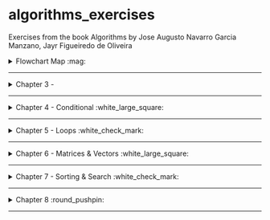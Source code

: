 # algorithms_exercises
Exercises from the book Algorithms by Jose Augusto Navarro Garcia Manzano, Jayr Figueiredo de Oliveira


<details>
<summary> Flowchart Map :mag: </summary>

To better understand the Flowchart Diagrams, take a look at:
<img src="/img/flowchartmap.png" width="110%">

</details>

---



<details>
<summary>Chapter 3 - </summary>


### [Ex.A](/ch3/a.c)
<details>
<summary>flowchart</summary>

```mermaid
graph TD
A[Ler temperatura em Celsius C] --> B[Converter C para F]
B --> C[Apresentar F]

```

</details>


### [Ex.B](/ch3/b.c)
<details>
<summary>flowchart</summary>

```mermaid
graph TD
  A[Ler temperatura em Fahrenheit F] --> B[Converter F para C]
  B --> C[Apresentar C]

```

</details>


### [Ex.C](/ch3/c.c)
<details>
<summary>flowchart</summary>

```mermaid
flowchart


S([Start])

v["pi → 3.14159265"]
a[/raio/]

b[/altura/]

c["volume → pi * (altura^2) * raio "]

d>volume]

E([end])

S --> v --> a --> b --> c --> d --> E

```

</details>



### [Ex.D](/ch3/d.c)
<details>
<summary>flowchart</summary>

```mermaid
flowchart


S([Start])

v["consumo → 12"]
a[/tempo/]

b[/velocidade/]

c["litro → (velocidade * tempo) / consumo "]

d>litro]

E([end])

S --> v --> a --> b --> c --> d --> E

```

</details>


### [Ex.E](/ch3/e.c)
<details>
<summary>flowchart</summary>

```mermaid
flowchart


S([Start])

a[/tempo/]

b[/taxa/]

c1[/valor/]

c["prestacao → valor + (valor * (taxa / 100) * tempo) "]

d>prestacao]

E([end])

S --> c1 --> a --> b --> c --> d --> E

```

</details>


### [Ex.F](/ch3/f.c)
<details>
<summary>flowchart</summary>

```mermaid
flowchart


S([Start])

a[/A/]

b[/B/]


c["temporaria → A"]
c2["A → B"]
c3["B → temporaria"]

d> A , B ]

E([end])

S --> a --> b --> c --> c2 --> c3 --> d --> E

```

</details>


### [Ex.G](/ch3/g.c)
<details>
<summary>flowchart</summary>

```mermaid
flowchart


S([Start])

v1[/A/]
v2[/B/]
v3[/C/]
v4[/D/]

a>"'A + B = ' +  soma → A + B"]
a1>"'A + B = ' +  soma → soma + C"]
a2>"'A + B = ' +  soma → soma + D"]

b>"'A * B = ' +  mult → A * B"]
b1>"'A * B = ' +  mult → mult * B"]
b2>"'A * B = ' +  mult → mult * B"]

E([end])

S --> v1 --> v2 --> v3 --> v4 --> a --> a1 --> a2 --> b --> b1 --> b2 --> E

```

</details>


### [Ex.H](/ch3/h.c)
<details>
<summary>flowchart</summary>

```mermaid
flowchart


S([Start])

v1[/C/]
v2[/L/]
v3[/A/]

b2>"'Volume e ' +  C*L*A"]

E([end])

S --> v1 --> v2 --> v3 --> b2 --> E

```

</details>


### [Ex.I](/ch3/i.c)
<details>
<summary>flowchart</summary>

```mermaid
flowchart


S([Start])

v1[/value/]

b2>"'value ^ 2 =  ' +  Math.h → pow(value,2)"]

E([end])

S --> v1 --> b2 --> E

```

</details>



### [Ex.J](/ch3/j.c)
<details>
<summary>flowchart</summary>

```mermaid
flowchart


S([Start])

v1[/A/]
v2[/B/]

b2>"'(A ^ 2) - (B ^ 2) =  ' +  Math.h → pow(A,2) - Math.h → pow(B,2)"]

E([end])

S --> v1 --> v2 --> b2 --> E

```

</details>



### [Ex.K](/ch3/k.c)
<details>
<summary>flowchart</summary>

```mermaid
flowchart


S([Start])

v1[/cotacao/]
v2[/realAmount/]

b2>"'Conversao: R$' +  cotacao * realAmount"]

E([end])

S --> v1 --> v2 --> b2 --> E

```

</details>


### [Ex.L](/ch3/l.c)
<details>
<summary>flowchart</summary>

```mermaid
flowchart


S([Start])

v1[/cotacao/]
v2[/realAmount/]

b2>"'Conversao: $' +  cotacao / realAmount"]

E([end])

S --> v1 --> v2 --> b2 --> E

```

</details>


### [Ex.M](/ch3/m.c)
<details>
<summary>flowchart</summary>

```mermaid
flowchart


S([Start])

v1[/A/]
v2[/B/]
v3[/C/]

b2>"'(A ^ 2) + (B ^ 2) + (C ^ 2) =  ' +  Math.h → pow(A,2) + Math.h → pow(B,2) + Math.h → pow(C,2)"]

E([end])

S --> v1 --> v2 --> v3 --> b2 --> E

```

</details>



### [Ex.N](/ch3/n.c)
<details>
<summary>flowchart</summary>

```mermaid
flowchart


S([Start])

v1[/A/]
v2[/B/]
v3[/C/]

b2>"'(A ^ 2) + (B ^ 2) + (C ^ 2) =  ' +  Math.h → pow(A,2) + Math.h → pow(B,2) + Math.h → pow(C,2)"]

E([end])

S --> v1 --> v2 --> v3 --> b2 --> E

```

</details>



### [Ex.O](/ch3/o.c)
<details>
<summary>flowchart</summary>

```mermaid
flowchart


S([Start])

v1[/A/]
v2[/B/]
v3[/C/]
v4[/D/]

V6[P → A + C]
V7[S → B + D]

b2>"'A + C =  ' +  P"]
b3>"'B + D =  ' +  S"]

E([end])

S --> v1 --> v2 --> v3 --> v4 --> v5 --> v6 --> v7 --> b2 --> b3 --> E

```

</details>


### [Ex.P](/ch3/p.c)
<details>
<summary>flowchart</summary>

```mermaid
flowchart


S([Start])

v1[/income/]
v2[/adjust/]

b2>"'The adjust of %' + adjust + ' is ' +  ((income / 100) * adjust) + income"]

E([end])

S --> v1 --> v2 --> b2 --> E

```

</details>


### [Ex.Q](/ch3/q.c)
<details>
<summary>flowchart</summary>

```mermaid
flowchart


S([Start])

v1[/raio/]

b2>"'Area e' + 3.14159265 * Math.h→pow( raio , 2)"]

E([end])

S --> v1 --> b2 --> E

```


</details>

### [Ex.R](/ch3/r.c)
<details>
<summary>flowchart</summary>

```mermaid
classDiagram

class Candidato{
	nome: char
	quantidadeTotalDeVotos: int
	votos: int[]
	addVoto(int tipoVoto) void
}

class Urna{
	candidatos : List< Candidato >
	quantidadeVotosValidos() int
	quantidadeVotosBrancos() int
	quantidadeVotosNulos() int
	porcentagemDeVotos() void
	
}

Urna "1..*" --> Candidato

```

</details>



### [Ex.S](/ch3/s.c)
<details>
<summary>flowchart</summary>

```mermaid
flowchart


S([Start])

v1[/A/]
v2[/B/]

b2>"'A+B = ' + A + B"]
b3>"'A-B = ' + A - B"]
b4>"'A*B = ' + A * B"]
b5>"'A/B = ' + A / B"]

E([end])

S --> v1 --> v2 --> b2 --> b3 --> b4 --> b5 --> E

```

</details>







</details>


---

<details>
<summary>Chapter 4 - Conditional :white_large_square: </summary>



### Nothing YET



</details>

---

<details> 
<summary>Chapter 5 - Loops :white_check_mark: </summary>

### [Ex.A Power of two](/ch5/a.c)
<details>
<summary> Flowchart </summary>

![ex.achapter5](/ch5/a_c5.png)

</details>

### [Ex.B Math table](/ch5/b.c)
<details>
<summary> Flowchart </summary>

![ex.bchapter5](/ch5/b_c5.png)

</details>

### [Ex.C Counting Numbers SUM](/ch5/c.c)
<details>
<summary> Flowchart </summary>

![ex.cchapter5](/ch5/c_c5.png)

</details>

### [Ex.D EVEN SUM](/ch5/d.c)
<details>
<summary> Flowchart </summary>

![ex.dchapter5](/ch5/d_c5.png)

</details>

### [Ex.E ODD Numbers ](/ch5/e.c)
<details>
<summary> Flowchart </summary>

![ex.echapter5](/ch5/e_c5.png)

</details>

### [Ex.F Divisibility by four ](/ch5/f.c)
<details>
<summary> Flowchart </summary>

![ex.fchapter5](/ch5/f_c5.png)

</details>

### [Ex.G Power of three ](/ch5/g.c)
<details>
<summary> Flowchart </summary>

![ex.gchapter5](/ch5/g_c5.png)

</details>

### [Ex.H Power of choices ](/ch5/h.c)
<details>
<summary> Flowchart </summary>

![ex.hchapter5](/ch5/h_c5.png)

</details>

### [Ex.I Fibonacci](/ch5/i.c)
<details>
<summary> Flowchart </summary>

![ex.ichapter5](/ch5/i_c5.png)

</details>

### [Ex.J Temperature](/ch5/j.c)
<details>
<summary> Flowchart </summary>

![ex.jchapter5](/ch5/j_c5.png)

</details>

### [Ex.K Malba Tahan](/ch5/k.c)
<details>
<summary> Flowchart </summary>

![ex.kchapter5](/ch5/k_c5.png)

</details>

### [Ex.L Factorial](/ch5/l.c)
<details>
<summary> Flowchart </summary>

![ex.lchapter5](/ch5/l_c5.png)

</details>

### [Ex.M Mean Sum](/ch5/m.c)
<details>
<summary> Flowchart </summary>

![ex.mchapter5](/ch5/m_c5.png)

</details>

### [Ex.N Sum and Mean](/ch5/n.c)
<details>
<summary> Flowchart </summary>

![ex.nchapter5](/ch5/n_c5.png)

</details>

### [Ex.O Odd Factorial](/ch5/o.c)
<details>
<summary> Flowchart </summary>

![ex.ochapter5](/ch5/o_c5.png)

</details>

### [Ex.P Mean Sum](/ch5/p.c)
<details>
<summary> Flowchart </summary>

![ex.pchapter5](/ch5/p_c5.png)

</details>

### [Ex.Q Area Measurement](/ch5/q.c)
<details>
<summary> Flowchart </summary>

![ex.qchapter5](/ch5/q_c5.png)

</details>

### [Ex.R Smallest Number and Biggest Number](/ch5/r.c)
<details>
<summary> Flowchart </summary>

![ex.rchapter5](/ch5/r_c5.png)

</details>

### [Ex.S Division Operation](/ch5/s.c)
<details>
<summary> Flowchart </summary>

![ex.schapter5](/ch5/s_c5.png)

</details>

</details>

---

<details>
<summary>Chapter 6 - Matrices & Vectors :white_large_square: </summary>

### [Ex.A](/ch6/a.c)
<details>
<summary> Flowchart </summary>

![ex.achapter6](/ch6/a_c6.png)

</details>

### [Ex.B](/ch6/b.c)
<details>
<summary> Flowchart </summary>

![ex.bchapter6](/ch6/b_c6.png)

</details>

### [Ex.C](/ch6/c.c)
<details>
<summary> Flowchart </summary>

![ex.cchapter6](/ch6/c_c6.png)

</details>

### [Ex.D](/ch6/d.c)
<details>
<summary> Flowchart </summary>

![ex.dchapter6](/ch6/d_c6.png)

</details>

### [Ex.E](/ch6/e.c)
<details>
<summary> Flowchart </summary>

![ex.echapter6](/ch6/e_c6.png)

</details>

### [Ex.F](/ch6/f.c)
<details>
<summary> Flowchart </summary>

![ex.fchapter6](/ch6/f_c6.png)

</details>

### [Ex.G](/ch6/g.c)
<details>
<summary> Flowchart </summary>

![ex.gchapter6](/ch6/g_c6.png)

</details>

### [Ex.H](/ch6/h.c)
<details>
<summary> Flowchart </summary>

![ex.hchapter6](/ch6/h_c6.png)

</details>

### [Ex.I](/ch6/i.c)
<details>
<summary> Flowchart </summary>

![ex.ichapter6](/ch6/i_c6.png)

</details>

### [Ex.J](/ch6/j.c)
<details>
<summary> Flowchart </summary>

![ex.jchapter6](/ch6/j_c6.png)

</details>

### [Ex.K](/ch6/k.c)
<details>
<summary> Flowchart </summary>

![ex.kchapter6](/ch6/k_c6.png)

</details>

### [Ex.L](/ch6/l.c)
<details>
<summary> Flowchart </summary>

![ex.lchapter6](/ch6/l_c6.png)

</details>

### [Ex.M](/ch6/m.c)
<details>
<summary> Flowchart </summary>

![ex.mchapter6](/ch6/m_c6.png)

</details>

### [Ex.N](/ch6/n.c)
<details>
<summary> Flowchart </summary>

![ex.nchapter6](/ch6/n_c6.png)

</details>

### [Ex.O](/ch6/o.c)
<details>
<summary> Flowchart </summary>

![ex.ochapter6](/ch6/o_c6.png)

</details>

### [Ex.P](/ch6/p.c)
<details>
<summary> Flowchart </summary>

![ex.pchapter6](/ch6/p_c6.png)

</details>

### [Ex.Q](/ch6/q.c)
<details>
<summary> Flowchart </summary>

![ex.qchapter6](/ch6/q_c6.png)

</details>

### [Ex.R](/ch6/r.c)
<details>
<summary> Flowchart </summary>

![ex.rchapter6](/ch6/r_c6.png)

</details>

### [Ex.S](/ch6/s.c)
<details>
<summary> Flowchart </summary>

![ex.schapter6](/ch6/s_c6.png)

</details>

### [Ex.T](/ch6/t.c)
<details>
<summary> Flowchart </summary>

![ex.tchapter6](/ch6/t_c6.png)

</details>

### [Ex.U](/ch6/u.c)
<details>
<summary> Flowchart </summary>

![ex.uchapter6](/ch6/u_c6.png)

</details>

### [Ex.V](/ch6/v.c)
<details>
<summary> Flowchart </summary>

![ex.vchapter6](/ch6/v_c6.png)

</details>

### [Ex.W](/ch6/w.c)
<details>
<summary> Flowchart </summary>

![ex.wchapter6](/ch6/w_c6.png)

</details>

### [Ex.X](/ch6/x.c)
<details>
<summary> Flowchart </summary>

![ex.xchapter6](/ch6/x_c6.png)

</details>

### [Ex.Y](/ch6/y.c)
<details>
<summary> Flowchart </summary>

![ex.ychapter6](/ch6/y_c6.png)

</details>

### [Ex.Z](/ch6/z.c)
<details>
<summary> Flowchart </summary>

![ex.zchapter6](/ch6/z_c6.png)

</details>


</details>

---

<details>
<summary>Chapter 7 - Sorting & Search :white_check_mark:</summary>

### [EX.A Sorting a vector](/ch7/a.c)
<details>
<summary> Flowchart </summary>

![ex.achapter7](/ch7/a_c7.png)

</details>

### [Ex.B Binary Searching](/ch7/b.c)
<details>
<summary> Flowchart </summary>

![ex.bchapter7 ](/ch7/b_c7.png)

</details>

### [Ex.C Elements' Factorial](/ch7/c.c)
<details>
<summary> Flowchart </summary>

![ex.cchapter7](/ch7/c_c7.png)

</details>

### [Ex.D Vectors' sum](/ch7/d.c)
<details>
<summary> Flowchart </summary>

![ex.dchapter7](/ch7/d_c7.png)

</details>

### [Ex.E Holding elements of two vectors](/ch7/e.c)
<details>
<summary> Flowchart </summary>

![ex.echapter7](/ch7/e_c7.png)

</details>

### [Ex.F Sequence Searching](/ch7/e.c)
<details>
<summary> Flowchart </summary>

![ex.fchapter7](/ch7/e_c7.png)

</details>

### [Ex.G Binary Searching 2](/ch7/g.c)
<details>
<summary> Flowchart </summary>

![ex.gchapter7](/ch7/g_c7.png)

</details>

### [Ex.H Operantion & Sorting](/ch7/h.c)
<details>
<summary> Flowchart </summary>

![ex.hchapter7](/ch7/h_c7.png)

</details>

### [Ex.I Sorting a vector 2](/ch7/i.c)
<details>
<summary> Flowchart </summary>

![ex.ichapter7](/ch7/i_c7.png)

</details>

### [Ex.J Math Operation & Factorial](/ch7/j.c)
<details>
<summary> Flowchart </summary>

![ex.jchapter7](/ch7/j_c7.png)

</details>

### [Ex.K Pow & Sorting](/ch7/k.c)
<details>
<summary> Flowchart </summary>

![ex.kchapter7](/ch7/k_c7.png)

</details>

### [Ex.L Operation & Sorting 2](/ch7/l.c)
<details>
<summary> Flowchart </summary>

![ex.lchapter7](/ch7/l_c7.png)

</details>

### [Ex.M Sequence Searching 2](/ch7/m.c)
<details>
<summary> Flowchart </summary>

![ex.mchapter7](/ch7/m_c7.png)

</details>

### [Ex.N Operation & Binary Search](/ch7/n.c)
<details>
<summary> Flowchart </summary>

![ex.nchapter7](/ch7/n_c7.png)

</details>

### [Ex.O Binary Searching 3](/ch7/o.c)
<details>
<summary> Flowchart </summary>

![ex.ochapter7](/ch7/o_c7.png)

</details>

### [Ex.P ABC Sorting](/ch7/p.c)
<details>
<summary> Flowchart </summary>

![ex.pchapter7](/ch7/p_c7.png)

</details>

### [Ex.Q String Sorting and Binary Search](/ch7/q.c)
<details>
<summary> Flowchart </summary>

![ex.qchapter7](/ch7/q_c7.png)

</details>


### [Ex.R String Sorting](/ch7/r.c)
<details>
<summary> Flowchart </summary>

![ex.rchapter7](/ch7/r_c7.png)

</details>

### [Ex.S Sequence Searching 3](/ch7/s.c)
<details>
<summary> Flowchart </summary>

![ex.schapter7](/ch7/s_c7.png)

</details>


</details> 

---

<details>
<summary>Chapter 8 :round_pushpin: </summary>

### [Ex.A Two Dimension Vector](/ch8/a.c)
<details>
<summary> Flowchart </summary>

![ex.achapter8](/ch8/a_c8.png)

</details>

### [Ex.B Two Dimension Vector](/ch8/b.c)
<details>
<summary> Flowchart </summary>

![ex.bchapter8](/ch8/b_c8.png)

</details>

### [Ex.C Columns and Lines 2D](/ch8/c.c)

<details>

<summary> Flowchart </summary>

![ex.cchapter8](/ch8/c_c8.png)

</details>

### [Ex.D Factoring and Powering Columns](/ch8/d.c)

<details>

<summary> Flowchart </summary>

![ex.dchapter8](/ch8/d_c8.png)

</details>

### [Ex.E Multiplying Columns](/ch8/e.c)

<details>

<summary> Flowchart </summary>

![ex.echapter8](/ch8/e_c8.png)

</details>

### [Ex.F Factorial 2D Arrays](/ch8/f.c)

<details>

<summary> Flowchart </summary>

![ex.fchapter8](/ch8/f_c8.png)

</details>

### [Ex.G Convert Temperature 2D Array](/ch8/g.c)

<details>

<summary> Flowchart </summary>

![ex.gchapter8](/ch8/g_c8.png)

</details>

### [Ex.H Main Diagonal ](/ch8/h.c)

<details>

<summary> Flowchart </summary>

![ex.hchapter8](/ch8/h_c8.png)

</details>

### [Ex.I ](/ch8/i.c)

<details>

<summary> Flowchart </summary>

![ex.ichapter8](/ch8/i_c8.png)

</details>

### [Ex.I ](/ch8/j.c)

<details>

<summary> Flowchart </summary>

![ex.jchapter8](/ch8/j_c8.png)

</details>


</details>

---